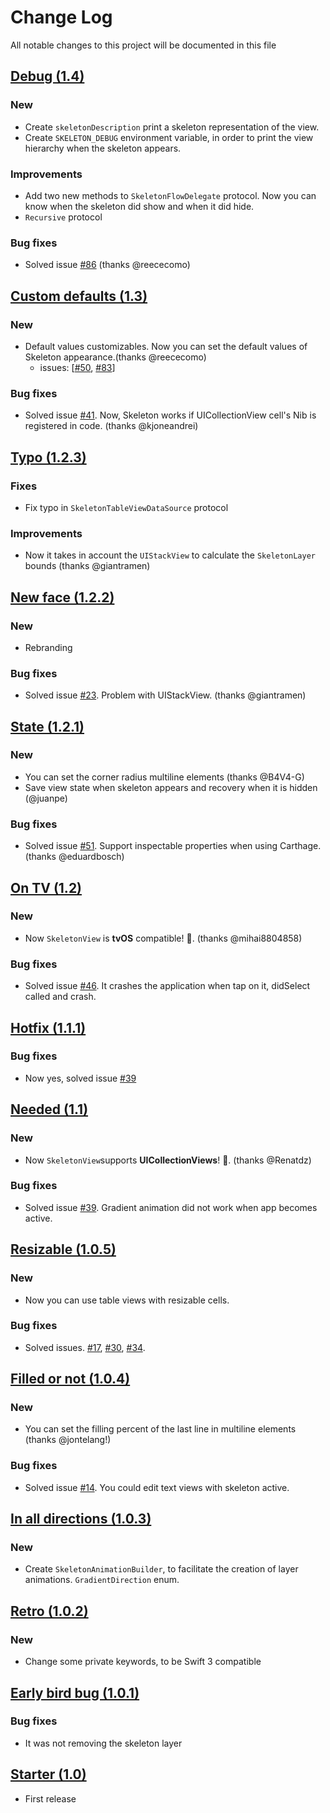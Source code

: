 # Change Log
All notable changes to this project will be documented in this file

## [Debug (1.4)](https://github.com/Juanpe/SkeletonView/releases/tag/1.4)

### New

- Create `skeletonDescription` print a skeleton representation of the view.
- Create `SKELETON_DEBUG` environment variable, in order to print the view hierarchy when the skeleton appears.

### Improvements
- Add two new methods to `SkeletonFlowDelegate` protocol. Now you can know when the skeleton did show and when it did hide.
- `Recursive` protocol

### Bug fixes
- Solved issue [#86](https://github.com/Juanpe/SkeletonView/issues/86) (thanks @reececomo)

## [Custom defaults (1.3)](https://github.com/Juanpe/SkeletonView/releases/tag/1.3)

### New

- Default values customizables. Now you can set the default values of Skeleton appearance.(thanks @reececomo)
  - issues: [[#50](https://github.com/Juanpe/SkeletonView/issues/50), [#83](https://github.com/Juanpe/SkeletonView/issues/83)]

### Bug fixes
- Solved issue [#41](https://github.com/Juanpe/SkeletonView/issues/41). Now, Skeleton works if UICollectionView cell's Nib is registered in code. (thanks @kjoneandrei)

## [Typo (1.2.3)](https://github.com/Juanpe/SkeletonView/releases/tag/1.2.3)

### Fixes

- Fix typo in `SkeletonTableViewDataSource` protocol

### Improvements

- Now it takes in account the `UIStackView` to calculate the `SkeletonLayer` bounds (thanks @giantramen)

## [New face (1.2.2)](https://github.com/Juanpe/SkeletonView/releases/tag/1.2.2)

### New

- Rebranding

### Bug fixes
- Solved issue [#23](https://github.com/Juanpe/SkeletonView/issues/23). Problem with UIStackView. (thanks @giantramen)

## [State (1.2.1)](https://github.com/Juanpe/SkeletonView/releases/tag/1.2.1)

### New

- You can set the corner radius multiline elements (thanks @B4V4-G)
- Save view state when skeleton appears and recovery when it is hidden (@juanpe)

### Bug fixes
- Solved issue [#51](https://github.com/Juanpe/SkeletonView/issues/51). Support inspectable properties when using Carthage. (thanks @eduardbosch)

## [On TV (1.2)](https://github.com/Juanpe/SkeletonView/releases/tag/1.2)

### New
- Now ```SkeletonView``` is **tvOS** compatible! 🎉.  (thanks @mihai8804858)

### Bug fixes
- Solved issue [#46](https://github.com/Juanpe/SkeletonView/issues/46). It crashes the application when tap on it, didSelect called and crash.


## [Hotfix (1.1.1)](https://github.com/Juanpe/SkeletonView/releases/tag/1.1.1)

### Bug fixes
- Now yes, solved issue [#39](https://github.com/Juanpe/SkeletonView/issues/39)

## [Needed (1.1)](https://github.com/Juanpe/SkeletonView/releases/tag/1.1)

### New
- Now ```SkeletonView```supports **UICollectionViews**! 🎉.  (thanks @Renatdz)

### Bug fixes
- Solved issue [#39](https://github.com/Juanpe/SkeletonView/issues/39). Gradient animation did not work when app becomes active.


## [Resizable (1.0.5)](https://github.com/Juanpe/SkeletonView/releases/tag/1.0.5)

### New
- Now you can use table views with resizable cells.

### Bug fixes
- Solved issues.
 [#17](https://github.com/Juanpe/SkeletonView/issues/17),
 [#30](https://github.com/Juanpe/SkeletonView/issues/30),
 [#34](https://github.com/Juanpe/SkeletonView/issues/34).

## [Filled or not (1.0.4)](https://github.com/Juanpe/SkeletonView/releases/tag/1.0.4)

### New
- You can set the filling percent of the last line in multiline elements (thanks @jontelang!)

### Bug fixes
- Solved issue [#14](https://github.com/Juanpe/SkeletonView/issues/14). You could edit text views with skeleton active.

## [In all directions (1.0.3)](https://github.com/Juanpe/SkeletonView/releases/tag/1.0.3)

### New
- Create ```SkeletonAnimationBuilder```, to facilitate the creation of layer animations.
```GradientDirection``` enum.

## [Retro (1.0.2)](https://github.com/Juanpe/SkeletonView/releases/tag/1.0.2)

### New
- Change some private keywords, to be Swift 3 compatible

## [Early bird bug (1.0.1)](https://github.com/Juanpe/SkeletonView/releases/tag/1.0.2)

### Bug fixes
- It was not removing the skeleton layer

## [Starter (1.0)](https://github.com/Juanpe/SkeletonView/releases/tag/1.0)

- First release
